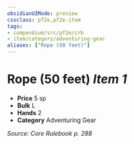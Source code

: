 ```yaml
---
obsidianUIMode: preview
cssclass: pf2e,pf2e-item
tags:
- compendium/src/pf2e/crb
- item/category/adventuring-gear
aliases: ["Rope (50 feet)"]
---
```

# Rope (50 feet) *Item 1*  

- **Price** 5 sp
- **Bulk** L
- **Hands** 2
- **Category** Adventuring Gear



*Source: Core Rulebook p. 288*